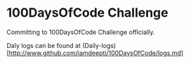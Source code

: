 # 100DaysOfCode Challenge

Committing to 100DaysOfCode Challenge officially.

Daly logs can be found at (Daily-logs)[http://www.github.com/iamdeepti/100DaysOfCode/logs.md]